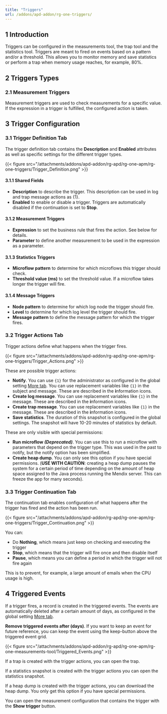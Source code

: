 ```yaml
---
title: "Triggers"
url: /addons/apd-addon/rg-one-triggers/
---
```


## 1 Introduction

Triggers can be configured in the measurements tool, the trap tool and the statistics tool. Triggers are meant to fired on events based on a pattern and/or a threshold. This allows you to monitor memory and save statistics or perform a trap when memory usage reaches, for example, 80%. 

## 2 Triggers Types

### 2.1 Measurement Triggers

Measurement triggers are used to check measurements for a specific value. If the expression in a trigger is fulfilled, the configured action is taken.

## 3 Trigger Configuration

### 3.1 Trigger Definition Tab

The trigger definition tab contains the **Description** and **Enabled** attributes as well as specific settings for the different trigger types.

{{< figure src="/attachments/addons/apd-addon/rg-apd/rg-one-apm/rg-one-triggers/Trigger_Definition.png" >}}   

#### 3.1.1 Shared Fields

* **Description** to describe the trigger. This description can be used in log and trap message actions as {1}.
* **Enabled** to enable or disable a trigger. Triggers are automatically disabled if the continuation is set to **Stop**.

#### 3.1.2 Measurement Triggers

* **Expression** to set the business rule that fires the action. See below for details.
* **Parameter** to define another measurement to be used in the expression as a parameter.

#### 3.1.3 Statistics Triggers

* **Microflow pattern** to determine for which microflows this trigger should check.
* **Threshold value (ms)** to set the threshold value. If a microflow takes longer the trigger will fire.

#### 3.1.4 Message Triggers

* **Node pattern** to determine for which log node the trigger should fire.
* **Level** to determine for which log level the trigger should fire.
* **Message pattern** to define the message pattern for which the trigger fires.

### 3.2 Trigger Actions Tab

Trigger actions define what happens when the trigger fires.

{{< figure src="/attachments/addons/apd-addon/rg-apd/rg-one-apm/rg-one-triggers/Trigger_Actions.png" >}} 

These are possible trigger actions:

* **Notify**. You can use `{1}` for the administrator as configured in the global setting [More tab](/addons/apd-addon/rg-one-configuration/#more). You can use replacement variables like `{1}` in the subject and message. These are described in the **i**nformation icons.
* **Create log message**. You can use replacement variables like `{1}` in the message. These are described in the **i**nformation icons.
* **Create trap message**. You can use replacement variables like `{1}` in the message. These are described in the **i**nformation icons.
* **Save statistics**. The duration of this snapshot is configured in the global settings. The snapshot will have 10-20 minutes of statistics by default.

These are only visible with special permissions:

* **Run microflow** ***(Deprecated)***. You can use this to run a microflow with parameters that depend on the trigger type. This was used in the past to notify, but the notify option has been simplified.
* **Create heap dump**. You can only see this option if you have special permissions. (**USE WITH CAUTION**: creating a heap dump pauses the system for a certain period of time depending on the amount of heap space assigned to the Java process running the Mendix server. This can freeze the app for many seconds).

### 3.3 Trigger Continuation Tab

The continuation tab enables configuration of what happens after the trigger has fired and the action has been run.

{{< figure src="/attachments/addons/apd-addon/rg-apd/rg-one-apm/rg-one-triggers/Trigger_Continuation.png" >}}

You can:

* Do **Nothing**, which means just keep on checking and executing the trigger
* **Stop**, which means that the trigger will fire once and then disable itself
* **Pause**, which means you can define a period in which the trigger will not fire again

This is to prevent, for example, a large amount of emails when the CPU usage is high.

## 4 Triggered Events

If a trigger fires, a record is created in the triggered events. The events are automatically deleted after a certain amount of days, as configured in the global setting [More tab](/addons/apd-addon/rg-one-configuration/#more). 

**Remove triggered events after (days)**. If you want to keep an event for future reference, you can keep the event using the keep-button above the triggered event grid.

{{< figure src="/attachments/addons/apd-addon/rg-apd/rg-one-apm/rg-one-measurements-tool/Triggered_Events.png" >}}

If a trap is created with the trigger actions, you can open the trap.

If a statistics snapshot is created with the trigger actions you can open the statistics snapshot.

If a heap dump is created with the trigger actions, you can download the heap dump. You only get this option if you have special permissions.

You can open the measurement configuration that contains the trigger with the **Show trigger** button.
